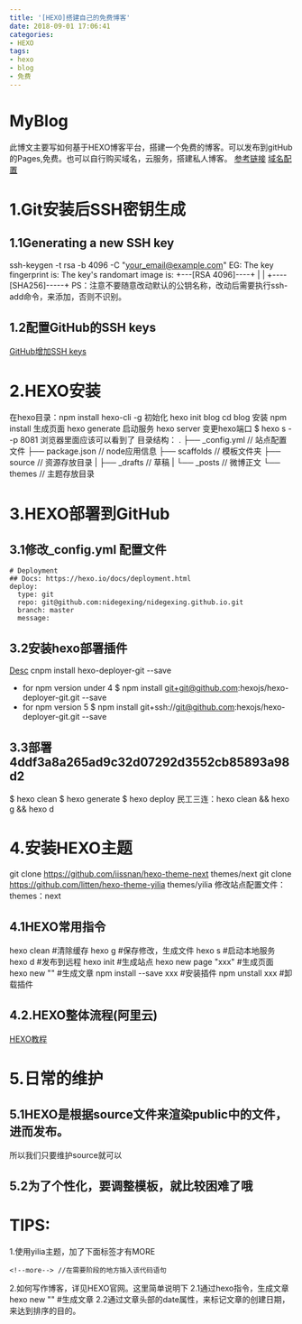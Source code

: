 ```yaml
---
title: '[HEXO]搭建自己的免费博客'
date: 2018-09-01 17:06:41
categories:
- HEXO
tags:
- hexo
- blog
- 免费
---
```

# MyBlog
此博文主要写如何基于HEXO博客平台，搭建一个免费的博客。可以发布到gitHub的Pages,免费。也可以自行购买域名，云服务，搭建私人博客。
[参考链接](https://www.cnblogs.com/wumz/p/8030244.html)
[域名配置](https://blog.csdn.net/simba1949/article/details/79252352)
<!--more-->
# 1.Git安装后SSH密钥生成
## 1.1Generating a new SSH key
ssh-keygen -t rsa -b 4096 -C "your_email@example.com"
EG:
The key fingerprint is:
The key's randomart image is:
+---[RSA 4096]----+
|                 |
+----[SHA256]-----+
PS：注意不要随意改动默认的公钥名称，改动后需要执行ssh-add命令，来添加，否则不识别。
## 1.2配置GitHub的SSH keys
[GitHub增加SSH keys](https://git-scm.com/book/zh/v2/GitHub-%E8%B4%A6%E6%88%B7%E7%9A%84%E5%88%9B%E5%BB%BA%E5%92%8C%E9%85%8D%E7%BD%AE)
# 2.HEXO安装
在hexo目录：npm install hexo-cli -g
初始化
hexo init blog
cd blog
安装
npm install
生成页面
hexo generate
启动服务
hexo server
变更hexo端口
$ hexo s --p 8081
浏览器里面应该可以看到了
目录结构：
.
├── _config.yml		// 站点配置文件
├── package.json	// node应用信息
├── scaffolds		// 模板文件夹
├── source			// 资源存放目录
|   ├── _drafts		// 草稿
|   └── _posts		// 微博正文
└── themes			// 主题存放目录

# 3.HEXO部署到GitHub
## 3.1修改_config.yml 配置文件
```
# Deployment
## Docs: https://hexo.io/docs/deployment.html
deploy:
  type: git
  repo: git@github.com:nidegexing/nidegexing.github.io.git
  branch: master
  message:
```
## 3.2安装hexo部署插件
[Desc](https://github.com/hexojs/hexo-deployer-git)
cnpm install hexo-deployer-git --save
- for npm version under 4
$ npm install git+git@github.com:hexojs/hexo-deployer-git.git --save
- for npm version 5
$ npm install git+ssh://git@github.com:hexojs/hexo-deployer-git.git --save
## 3.3部署 4ddf3a8a265ad9c32d07292d3552cb85893a98d2
$ hexo clean
$ hexo generate
$ hexo deploy
民工三连：hexo clean && hexo g && hexo d
# 4.安装HEXO主题
git clone https://github.com/iissnan/hexo-theme-next themes/next
git clone https://github.com/litten/hexo-theme-yilia themes/yilia
修改站点配置文件：themes：next
## 4.1HEXO常用指令
hexo clean #清除缓存
hexo g  #保存修改，生成文件
hexo s  #启动本地服务
hexo d  #发布到远程
hexo init #生成站点
hexo new page "xxx" #生成页面
hexo new "" #生成文章
npm install --save xxx  #安装插件
npm unstall xxx #卸载插件
## 4.2.HEXO整体流程(阿里云)
[HEXO教程](https://www.cnblogs.com/visugar/p/6821777.html)
# 5.日常的维护
## 5.1HEXO是根据source文件来渲染public中的文件，进而发布。
所以我们只要维护source就可以
## 5.2为了个性化，要调整模板，就比较困难了哦

# TIPS:
1.使用yilia主题，加了下面标签才有MORE
```
<!--more--> //在需要阶段的地方插入该代码语句
```
2.如何写作博客，详见HEXO官网。这里简单说明下
2.1通过hexo指令，生成文章
hexo new "" #生成文章
2.2通过文章头部的date属性，来标记文章的创建日期，来达到排序的目的。
